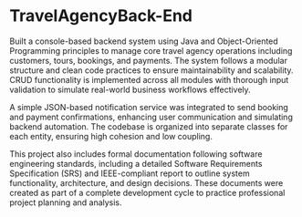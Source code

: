 # TravelAgencyBack-End

Built a console-based backend system using Java and Object-Oriented Programming principles to manage core travel agency operations including customers, tours, bookings, and payments. The system follows a modular structure and clean code practices to ensure maintainability and scalability. CRUD functionality is implemented across all modules with thorough input validation to simulate real-world business workflows effectively.

A simple JSON-based notification service was integrated to send booking and payment confirmations, enhancing user communication and simulating backend automation. The codebase is organized into separate classes for each entity, ensuring high cohesion and low coupling.

This project also includes formal documentation following software engineering standards, including a detailed Software Requirements Specification (SRS) and IEEE-compliant report to outline system functionality, architecture, and design decisions. These documents were created as part of a complete development cycle to practice professional project planning and analysis.